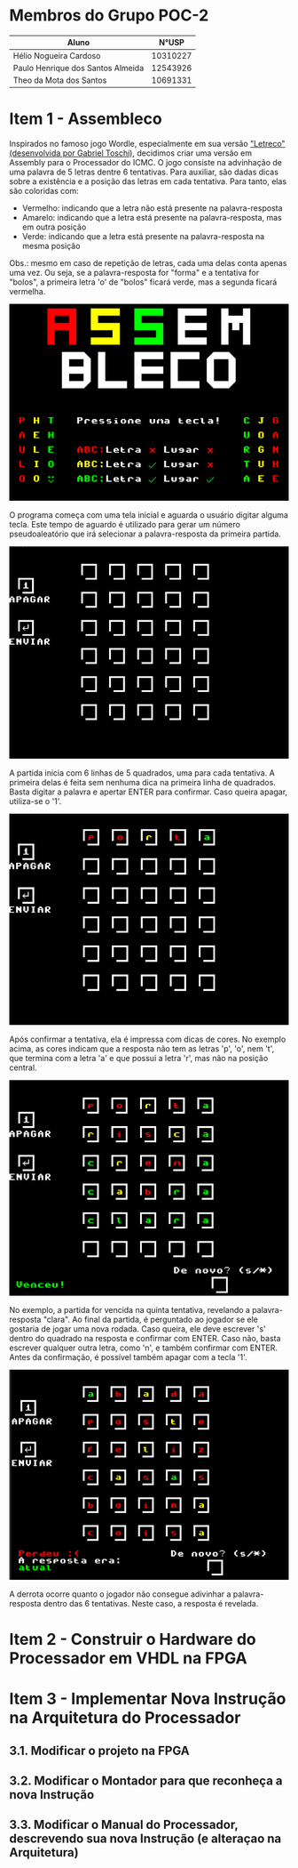 # Membros do Grupo POC-2
| **Aluno**                         | **N°USP** |
|-----------------------------------|-----------|
| Hélio Nogueira Cardoso            | 10310227  |
| Paulo Henrique dos Santos Almeida | 12543926  |
| Theo da Mota dos Santos           | 10691331  |

# Item 1 - Assembleco
Inspirados no famoso jogo Wordle, especialmente em sua versão ["Letreco" (desenvolvida por Gabriel Toschi)](https://github.com/gabtoschi/letreco), decidimos criar uma versão em Assembly para o Processador do ICMC. O jogo consiste na advinhação de uma palavra de 5 letras dentre 6 tentativas. Para auxiliar, são dadas dicas sobre a existência e a posição das letras em cada tentativa. Para tanto, elas são coloridas com:
* Vermelho: indicando que a letra não está presente na palavra-resposta
* Amarelo: indicando que a letra está presente na palavra-resposta, mas em outra posição
* Verde: indicando que a letra está presente na palavra-resposta na mesma posição

Obs.: mesmo em caso de repetição de letras, cada uma delas conta apenas uma vez. Ou seja, se a palavra-resposta for "forma" e a tentativa for "bolos", a primeira letra 'o' de "bolos" ficará verde, mas a segunda ficará vermelha.

![Tela inicial do jogo](images/tela_inicial.png)

O programa começa com uma tela inicial e aguarda o usuário digitar alguma tecla. Este tempo de aguardo é utilizado para gerar um número pseudoaleatório que irá selecionar a palavra-resposta da primeira partida.

![Início de uma partida](images/1.png)

A partida inicia com 6 linhas de 5 quadrados, uma para cada tentativa. A primeira delas é feita sem nenhuma dica na primeira linha de quadrados. Basta digitar a palavra e apertar ENTER para confirmar. Caso queira apagar, utiliza-se o '1'. 

![Primeira tentativa da rodada teste](images/2.png)

Após confirmar a tentativa, ela é impressa com dicas de cores. No exemplo acima, as cores indicam que a resposta não tem as letras 'p', 'o', nem 't', que termina com a letra 'a' e que possui a letra 'r', mas não na posição central.

![Vitória](images/3.png)

No exemplo, a partida for vencida na quinta tentativa, revelando a palavra-resposta "clara". Ao final da partida, é perguntado ao jogador se ele gostaria de jogar uma nova rodada. Caso queira, ele deve escrever 's' dentro do quadrado na resposta e confirmar com ENTER. Caso não, basta escrever qualquer outra letra, como 'n', e também confirmar com ENTER. Antes da confirmação, é possível também apagar com a tecla '1'.

![Derrota](images/4.png)

A derrota ocorre quanto o jogador não consegue adivinhar a palavra-resposta dentro das 6 tentativas. Neste caso, a resposta é revelada.

# Item 2 - Construir o Hardware do Processador em VHDL na FPGA

# Item 3 - Implementar Nova Instrução na Arquitetura do Processador

## 3.1. Modificar o projeto na FPGA
## 3.2. Modificar o Montador para que reconheça a nova Instrução
## 3.3. Modificar o Manual do Processador, descrevendo sua nova Instrução (e alteraçao na Arquitetura)

